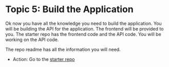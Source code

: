 # Topic 5: Build the Application

Ok now you have all the knowledge you need to build the application. You will be building the API for the application. The frontend will be provided to you. The starter repo has the frontend code and the API code. You will be working on the API code.

The repo readme has all the information you will need.

- Action: Go to the [starter repo](https://github.com/learntocloud/journal-starter)